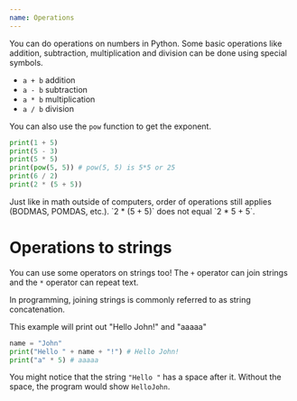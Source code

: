 ```yaml
---
name: Operations
---
```


You can do operations on numbers in Python. Some basic operations like addition, subtraction, multiplication and division can be done using special symbols.

- `a + b` addition
- `a - b` subtraction
- `a * b` multiplication
- `a / b` division

You can also use the `pow` function to get the exponent.
```python
print(1 + 5)
print(5 - 3)
print(5 * 5)
print(pow(5, 5)) # pow(5, 5) is 5*5 or 25
print(6 / 2)
print(2 * (5 + 5))
```

<div class="info" data-header="Information">
Just like in math outside of computers, order of operations still applies (BODMAS, POMDAS, etc.). `2 * (5 + 5)` does not equal `2 * 5 + 5`.
</div>

# Operations to strings
You can use some operators on strings too! The `+` operator can join strings and the `*` operator can repeat text.

<div class="info" data-header="Information">
In programming, joining strings is commonly referred to as string concatenation.
</div>

This example will print out "Hello John!" and "aaaaa"
```python
name = "John"
print("Hello " + name + "!") # Hello John!
print("a" * 5) # aaaaa
```

You might notice that the string `"Hello "` has a space after it. Without the space, the program would show `HelloJohn`.